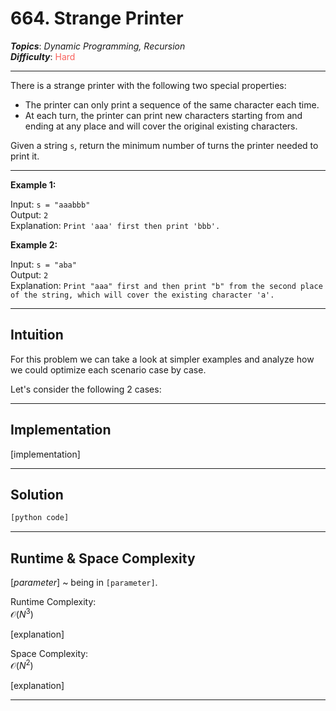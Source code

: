 # 664. Strange Printer
***Topics***: *Dynamic Programming, Recursion*  
***Difficulty***: <span style="color: #f8615c;">Hard</span>
<!-- green: #46c6c2, yellow: #fac31d, red: #f8615c-->
---
There is a strange printer with the following two special properties:

- The printer can only print a sequence of the same character each time.
- At each turn, the printer can print new characters starting from and ending at any place and will cover the original existing characters.  

Given a string `s`, return the minimum number of turns the printer needed to print it.

---
**Example 1:**  

Input: `s = "aaabbb"`  
Output: `2`  
Explanation: `Print 'aaa' first then print 'bbb'.`  

**Example 2:**  

Input: `s = "aba"`  
Output: `2`  
Explanation: `Print "aaa" first and then print "b" from the second place of the string, which will cover the existing character 'a'.`  

---
## Intuition
For this problem we can take a look at simpler examples and analyze how we could optimize each scenario case by case.

Let's consider the following 2 cases:


---
## Implementation
[implementation]

---
## Solution
```python
[python code]
```
---
## Runtime & Space Complexity
$[parameter]$ ~ being in `[parameter]`.  

Runtime Complexity:  
$\mathcal{O}(N ^ 3)$

[explanation]

Space Complexity:  
$\mathcal{O}(N ^ 2)$

[explanation]

---